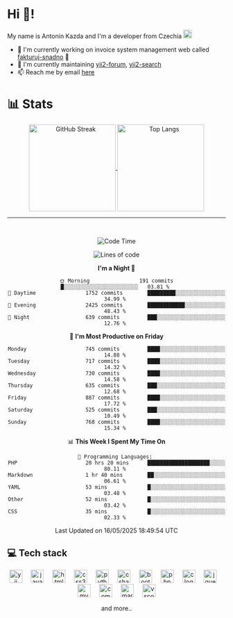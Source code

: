 # Hi 👋!
My name is Antonin Kazda and I'm a developer from Czechia <img src="https://openmoji.org/data/color/svg/1F1E8-1F1FF.svg" width="20px" alt="Czech flag">

- 🔨 I'm currently working on invoice system management web called [fakturuj-snadno](https://fakturuj-snadno.cz) 📑
- 🧰 I'm currently maintaining [yii2-forum](https://github.com/2rats/yii2-forum), [yii2-search](https://github.com/kazda01/yii2-search)
- 📫 Reach me by email [here](mailto:antoninkazda@seznam.cz)

# 📊 Stats

<div align="center">
  
  <a href="[https://github.com/anuraghazra/github-readme-stats](https://git.io/streak-stats)">
    <img alt="GitHub Streak" height=200 align="center" src="https://github-readme-streak-stats-eight.vercel.app/?user=kazda01&theme=dark" />
  </a>
  
  <a href="https://github.com/anuraghazra/convoychat">
    <img alt="Top Langs" height=200 align="center" src="https://github-readme-stats-seven-lime-78.vercel.app/api/top-langs/?username=kazda01&layout=compact&theme=dark&hide=Shell,Batchfile,Awk,HTML,Swig,c%2B%2B,Lua" />
  </a>
  
</div>

---

<br>

<div align="center">
  
<!--START_SECTION:waka-->
![Code Time](http://img.shields.io/badge/Code%20Time-1%2C258%20hrs%2010%20mins-blue)

![Lines of code](https://img.shields.io/badge/From%20Hello%20World%20I%27ve%20Written-1.6%20million%20lines%20of%20code-blue)

**I'm a Night 🦉** 

```text
🌞 Morning                191 commits         █░░░░░░░░░░░░░░░░░░░░░░░░   03.81 % 
🌆 Daytime                1752 commits        █████████░░░░░░░░░░░░░░░░   34.99 % 
🌃 Evening                2425 commits        ████████████░░░░░░░░░░░░░   48.43 % 
🌙 Night                  639 commits         ███░░░░░░░░░░░░░░░░░░░░░░   12.76 % 
```
📅 **I'm Most Productive on Friday** 

```text
Monday                   745 commits         ████░░░░░░░░░░░░░░░░░░░░░   14.88 % 
Tuesday                  717 commits         ████░░░░░░░░░░░░░░░░░░░░░   14.32 % 
Wednesday                730 commits         ████░░░░░░░░░░░░░░░░░░░░░   14.58 % 
Thursday                 635 commits         ███░░░░░░░░░░░░░░░░░░░░░░   12.68 % 
Friday                   887 commits         ████░░░░░░░░░░░░░░░░░░░░░   17.72 % 
Saturday                 525 commits         ███░░░░░░░░░░░░░░░░░░░░░░   10.49 % 
Sunday                   768 commits         ████░░░░░░░░░░░░░░░░░░░░░   15.34 % 
```


📊 **This Week I Spent My Time On** 

```text
💬 Programming Languages: 
PHP                      20 hrs 20 mins      ████████████████████░░░░░   80.11 % 
Markdown                 1 hr 40 mins        ██░░░░░░░░░░░░░░░░░░░░░░░   06.61 % 
YAML                     53 mins             █░░░░░░░░░░░░░░░░░░░░░░░░   03.48 % 
Other                    52 mins             █░░░░░░░░░░░░░░░░░░░░░░░░   03.42 % 
CSS                      35 mins             █░░░░░░░░░░░░░░░░░░░░░░░░   02.33 % 
```


 Last Updated on 16/05/2025 18:49:54 UTC
<!--END_SECTION:waka-->

</div>

## 💻 Tech stack
<div align="center">
  <img src="https://cdn.jsdelivr.net/gh/devicons/devicon/icons/yii/yii-original.svg" height="30" alt="yii logo"  />
  <img width="12" />
  <img src="https://cdn.jsdelivr.net/gh/devicons/devicon/icons/javascript/javascript-original.svg" height="30" alt="javascript logo"  />
  <img width="12" />
  <img src="https://cdn.jsdelivr.net/gh/devicons/devicon/icons/html5/html5-original.svg" height="30" alt="html5 logo"  />
  <img width="12" />
  <img src="https://cdn.jsdelivr.net/gh/devicons/devicon/icons/css3/css3-original.svg" height="30" alt="css3 logo"  />
  <img width="12" />
  <img src="https://cdn.jsdelivr.net/gh/devicons/devicon/icons/python/python-original.svg" height="30" alt="python logo"  />
  <img width="12" />
  <img src="https://cdn.jsdelivr.net/gh/devicons/devicon/icons/csharp/csharp-original.svg" height="30" alt="csharp logo"  />
  <img width="12" />
  <img src="https://cdn.jsdelivr.net/gh/devicons/devicon/icons/bootstrap/bootstrap-original.svg" height="30" alt="bootstrap logo"  />
  <img width="12" />
  <img src="https://cdn.jsdelivr.net/gh/devicons/devicon/icons/php/php-original.svg" height="30" alt="php logo"  />
  <img width="12" />
  <img src="https://cdn.jsdelivr.net/gh/devicons/devicon/icons/c/c-original.svg" height="30" alt="c logo"  />
  <img width="12" />
  <img src="https://cdn.jsdelivr.net/gh/devicons/devicon/icons/jquery/jquery-original.svg" height="30" alt="jquery logo"  />
  <img width="12" />
  <img src="https://cdn.jsdelivr.net/gh/devicons/devicon/icons/mysql/mysql-original.svg" height="30" alt="mysql logo"  />
  <img width="12" />
  <img src="https://cdn.jsdelivr.net/gh/devicons/devicon/icons/composer/composer-original.svg" height="30" alt="composer logo"  />
  <img width="12" />
  <img src="https://cdn.jsdelivr.net/gh/devicons/devicon/icons/markdown/markdown-original.svg" height="30" alt="markdown logo"  />
  <img width="12" />
  <img src="https://cdn.jsdelivr.net/gh/devicons/devicon/icons/vscode/vscode-original.svg" height="30" alt="vscode logo"  />

  and more..
  
</div>
